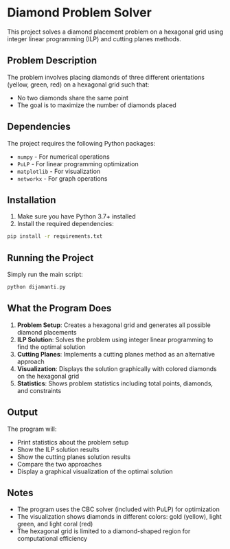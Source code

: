 # Diamond Problem Solver

This project solves a diamond placement problem on a hexagonal grid using integer linear programming (ILP) and cutting planes methods.

## Problem Description

The problem involves placing diamonds of three different orientations (yellow, green, red) on a hexagonal grid such that:
- No two diamonds share the same point
- The goal is to maximize the number of diamonds placed

## Dependencies

The project requires the following Python packages:
- `numpy` - For numerical operations
- `PuLP` - For linear programming optimization
- `matplotlib` - For visualization
- `networkx` - For graph operations

## Installation

1. Make sure you have Python 3.7+ installed
2. Install the required dependencies:

```bash
pip install -r requirements.txt
```

## Running the Project

Simply run the main script:

```bash
python dijamanti.py
```

## What the Program Does

1. **Problem Setup**: Creates a hexagonal grid and generates all possible diamond placements
2. **ILP Solution**: Solves the problem using integer linear programming to find the optimal solution
3. **Cutting Planes**: Implements a cutting planes method as an alternative approach
4. **Visualization**: Displays the solution graphically with colored diamonds on the hexagonal grid
5. **Statistics**: Shows problem statistics including total points, diamonds, and constraints

## Output

The program will:
- Print statistics about the problem setup
- Show the ILP solution results
- Show the cutting planes solution results
- Compare the two approaches
- Display a graphical visualization of the optimal solution

## Notes

- The program uses the CBC solver (included with PuLP) for optimization
- The visualization shows diamonds in different colors: gold (yellow), light green, and light coral (red)
- The hexagonal grid is limited to a diamond-shaped region for computational efficiency 